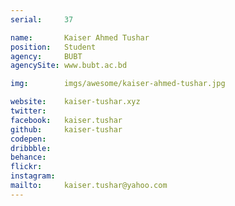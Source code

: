 ```yaml
---
serial:     37

name:       Kaiser Ahmed Tushar
position:   Student
agency:     BUBT
agencySite: www.bubt.ac.bd

img:        imgs/awesome/kaiser-ahmed-tushar.jpg

website:    kaiser-tushar.xyz
twitter:    
facebook:   kaiser.tushar
github:     kaiser-tushar
codepen:    
dribbble:   
behance:    
flickr:     
instagram:  
mailto:     kaiser.tushar@yahoo.com
---
```

